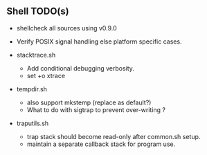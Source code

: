 ## Shell TODO(s)

- shellcheck all sources using v0.9.0
- Verify POSIX signal handling else platform specific cases.

- stacktrace.sh

    - Add conditional debugging verbosity.
    - set +o xtrace

- tempdir.sh

    - also support mkstemp (replace as default?)
    - What to do with sigtrap to prevent over-writing ?

- traputils.sh

    - trap stack should become read-only after common.sh setup.
    - maintain a separate callback stack for program use.    